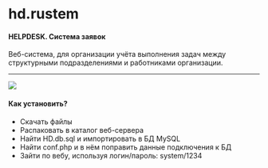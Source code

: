 hd.rustem
=======
<h4>HELPDESK. Система заявок</h4>
Веб-система, для организации учёта выполнения задач между структурными подразделениями и работниками организации.
<hr>
<img src="http://hd.rustem.com.ua/111.001.jpg">

<h4>Как установить?</h4>
<ul>
<li>Скачать файлы</li>
<li>Распаковать в каталог веб-сервера</li>
<li>Найти HD.db.sql и импортировать в БД MySQL</li>
<li>Найти conf.php и в нём поправить данные подключения к БД</li>
<li>Зайти по вебу, используя логин/пароль: system/1234</li>
</ul>
